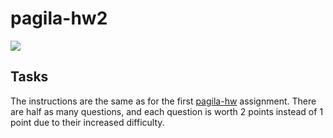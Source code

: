 # pagila-hw2
[![](https://github.com/verynicocool/pagila-hw2/workflows/tests/badge.svg)](https://github.com/verynicocool/pagila-hw2/actions?query=workflow%3Atests)

## Tasks

The instructions are the same as for the first [pagila-hw](https://github.com/mikeizbicki/pagila-hw) assignment.
There are half as many questions, and each question is worth 2 points instead of 1 point due to their increased difficulty.
